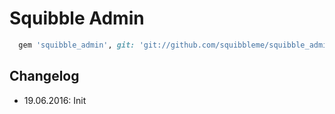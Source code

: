 # Squibble Admin

```ruby
  gem 'squibble_admin', git: 'git://github.com/squibbleme/squibble_admin.git'
```

## Changelog

* 19.06.2016: Init
